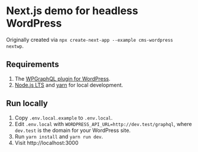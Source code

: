 # Next.js demo for headless WordPress

Originally created via `npx create-next-app --example cms-wordpress nextwp`.

## Requirements
1. The [WPGraphQL plugin for WordPress](https://wordpress.org/plugins/wp-graphql/).
2. [Node.js LTS](https://nodejs.org/en/) and [yarn](https://classic.yarnpkg.com/en/docs/install/) for local development.

## Run locally
1. Copy `.env.local.example` to `.env.local`.
2. Edit `.env.local` with `WORDPRESS_API_URL=http://dev.test/graphql`, where `dev.test` is the domain for your WordPress site.
3. Run `yarn install` and `yarn run dev`.
4. Visit http://localhost:3000
